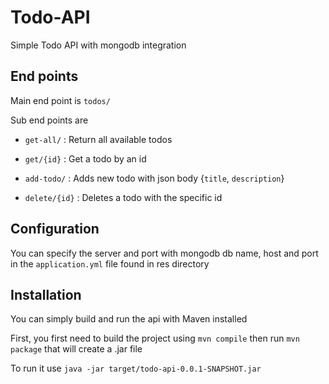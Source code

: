 # Todo-API
Simple Todo API with mongodb integration

## End points
Main end point is `todos/`

Sub end points are 

- `get-all/` : Return all available todos

- `get/{id}` : Get a todo by an id

- `add-todo/` : Adds new todo with json body {`title`, `description`}

- `delete/{id}` : Deletes a todo with the specific id

## Configuration

You can specify the server and port with mongodb db name, host and port in the `application.yml` file found in res directory

## Installation

You can simply build and run the api with Maven installed

First, you first need to build the project using `mvn compile` then run `mvn package` that will create a .jar file

To run it use `java -jar target/todo-api-0.0.1-SNAPSHOT.jar` 
